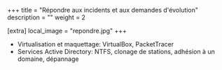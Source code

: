 +++
title = "Répondre aux incidents et aux demandes d'évolution"
description = ""
weight = 2

[extra]
local_image = "repondre.jpg"
+++
- Virtualisation et maquettage: VirtualBox, PacketTracer
- Services Active Directory: NTFS, clonage de stations, adhésion à un domaine, dépannage
